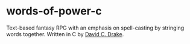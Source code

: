 words-of-power-c
================

Text-based fantasy RPG with an emphasis on spell-casting by stringing words
together. Written in C by [David C. Drake](http://davidcdrake.com).

